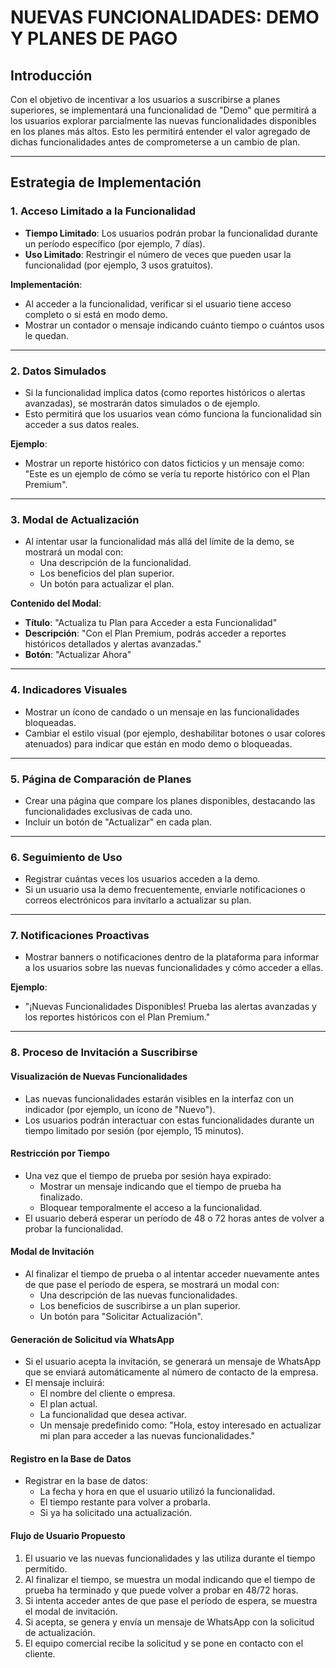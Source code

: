 # NUEVAS FUNCIONALIDADES: DEMO Y PLANES DE PAGO

## Introducción

Con el objetivo de incentivar a los usuarios a suscribirse a planes superiores, se implementará una funcionalidad de "Demo" que permitirá a los usuarios explorar parcialmente las nuevas funcionalidades disponibles en los planes más altos. Esto les permitirá entender el valor agregado de dichas funcionalidades antes de comprometerse a un cambio de plan.

---

## Estrategia de Implementación

### 1. **Acceso Limitado a la Funcionalidad**

- **Tiempo Limitado**: Los usuarios podrán probar la funcionalidad durante un período específico (por ejemplo, 7 días).
- **Uso Limitado**: Restringir el número de veces que pueden usar la funcionalidad (por ejemplo, 3 usos gratuitos).

**Implementación**:

- Al acceder a la funcionalidad, verificar si el usuario tiene acceso completo o si está en modo demo.
- Mostrar un contador o mensaje indicando cuánto tiempo o cuántos usos le quedan.

---

### 2. **Datos Simulados**

- Si la funcionalidad implica datos (como reportes históricos o alertas avanzadas), se mostrarán datos simulados o de ejemplo.
- Esto permitirá que los usuarios vean cómo funciona la funcionalidad sin acceder a sus datos reales.

**Ejemplo**:

- Mostrar un reporte histórico con datos ficticios y un mensaje como: "Este es un ejemplo de cómo se vería tu reporte histórico con el Plan Premium".

---

### 3. **Modal de Actualización**

- Al intentar usar la funcionalidad más allá del límite de la demo, se mostrará un modal con:
  - Una descripción de la funcionalidad.
  - Los beneficios del plan superior.
  - Un botón para actualizar el plan.

**Contenido del Modal**:

- **Título**: "Actualiza tu Plan para Acceder a esta Funcionalidad"
- **Descripción**: "Con el Plan Premium, podrás acceder a reportes históricos detallados y alertas avanzadas."
- **Botón**: "Actualizar Ahora"

---

### 4. **Indicadores Visuales**

- Mostrar un ícono de candado o un mensaje en las funcionalidades bloqueadas.
- Cambiar el estilo visual (por ejemplo, deshabilitar botones o usar colores atenuados) para indicar que están en modo demo o bloqueadas.

---

### 5. **Página de Comparación de Planes**

- Crear una página que compare los planes disponibles, destacando las funcionalidades exclusivas de cada uno.
- Incluir un botón de "Actualizar" en cada plan.

---

### 6. **Seguimiento de Uso**

- Registrar cuántas veces los usuarios acceden a la demo.
- Si un usuario usa la demo frecuentemente, enviarle notificaciones o correos electrónicos para invitarlo a actualizar su plan.

---

### 7. **Notificaciones Proactivas**

- Mostrar banners o notificaciones dentro de la plataforma para informar a los usuarios sobre las nuevas funcionalidades y cómo acceder a ellas.

**Ejemplo**:

- "¡Nuevas Funcionalidades Disponibles! Prueba las alertas avanzadas y los reportes históricos con el Plan Premium."

---

### **8. Proceso de Invitación a Suscribirse**

#### **Visualización de Nuevas Funcionalidades**

- Las nuevas funcionalidades estarán visibles en la interfaz con un indicador (por ejemplo, un ícono de "Nuevo").
- Los usuarios podrán interactuar con estas funcionalidades durante un tiempo limitado por sesión (por ejemplo, 15 minutos).

#### **Restricción por Tiempo**

- Una vez que el tiempo de prueba por sesión haya expirado:
  - Mostrar un mensaje indicando que el tiempo de prueba ha finalizado.
  - Bloquear temporalmente el acceso a la funcionalidad.
- El usuario deberá esperar un período de 48 o 72 horas antes de volver a probar la funcionalidad.

#### **Modal de Invitación**

- Al finalizar el tiempo de prueba o al intentar acceder nuevamente antes de que pase el período de espera, se mostrará un modal con:
  - Una descripción de las nuevas funcionalidades.
  - Los beneficios de suscribirse a un plan superior.
  - Un botón para "Solicitar Actualización".

#### **Generación de Solicitud vía WhatsApp**

- Si el usuario acepta la invitación, se generará un mensaje de WhatsApp que se enviará automáticamente al número de contacto de la empresa.
- El mensaje incluirá:
  - El nombre del cliente o empresa.
  - El plan actual.
  - La funcionalidad que desea activar.
  - Un mensaje predefinido como: "Hola, estoy interesado en actualizar mi plan para acceder a las nuevas funcionalidades."

#### **Registro en la Base de Datos**

- Registrar en la base de datos:
  - La fecha y hora en que el usuario utilizó la funcionalidad.
  - El tiempo restante para volver a probarla.
  - Si ya ha solicitado una actualización.

#### **Flujo de Usuario Propuesto**

1. El usuario ve las nuevas funcionalidades y las utiliza durante el tiempo permitido.
2. Al finalizar el tiempo, se muestra un modal indicando que el tiempo de prueba ha terminado y que puede volver a probar en 48/72 horas.
3. Si intenta acceder antes de que pase el período de espera, se muestra el modal de invitación.
4. Si acepta, se genera y envía un mensaje de WhatsApp con la solicitud de actualización.
5. El equipo comercial recibe la solicitud y se pone en contacto con el cliente.
